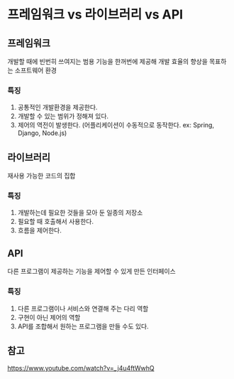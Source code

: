 # 프레임워크 vs 라이브러리 vs  API


## 프레임워크
개발할 때에 빈번히 쓰여지는 범용 기능을 한꺼번에 제공해 개발 효율의 향상을 목표하는 소프트웨어 환경

### 특징
1. 공통적인 개발환경을 제공한다.
2. 개발할 수 있는 범위가 정해져 있다.
3. 제어의 역전이 발생한다. (어플리케이션이 수동적으로 동작한다. ex: Spring, Django, Node.js)

## 라이브러리
재사용 가능한 코드의 집합

### 특징
1. 개발하는데 필요한 것들을 모아 둔 일종의 저장소
2. 필요할 때 호출해서 사용한다.
3. 흐름을 제어한다.

## API
다른 프로그램이 제공하는 기능을 제어할 수 있게 만든 인터페이스

### 특징
1. 다른 프로그램이나 서비스와 연결해 주는 다리 역할
2. 구현이 아닌 제어의 역할
3. API를 조합해서 원하는 프로그램을 만들 수도 있다.

## 참고
https://www.youtube.com/watch?v=_j4u4ftWwhQ

